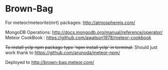 Brown-Bag
=========

For meteor/meteorite(mrt) packages: http://atmospherejs.com/

MongoDB Operations: http://docs.mongodb.org/manual/reference/operator/
Meteor CookBook : https://github.com/awatson1978/meteor-cookbook

~~To install yelp npm package type 'npm install yelp' in terminal.~~ Should just work thank to https://github.com/arunoda/meteor-npm/

Deployed to http://brown-bag.meteor.com/

